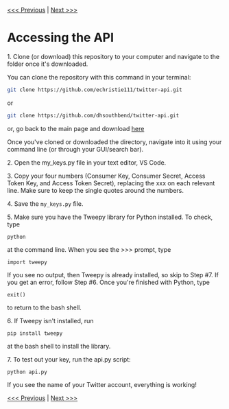 [<<< Previous](getting_key.md) | [Next >>>](creating_twitterbot.md )

# Accessing the API

1\. Clone (or download) this repository to your computer and navigate to the folder once it's downloaded.

You can clone the repository with this command in your terminal:

```bash
git clone https://github.com/echristie111/twitter-api.git
```  
or  

```bash
git clone https://github.com/dhsouthbend/twitter-api.git
```
or, go back to the main page and download [here](https://github.com/echristie111/twitter_api)    	

Once you've cloned or downloaded the directory, navigate into it using your command line (or through your GUI/search bar).

2\. Open the my_keys.py file in your text editor, VS Code.

3\. Copy your four numbers (Consumer Key, Consumer Secret, Access Token Key, and Access Token Secret), replacing the xxx on each relevant line. Make sure to keep the single quotes around the numbers.

4\. Save the `my_keys.py` file.

5\. Make sure you have the Tweepy library for Python installed. To check, type

	python

at the command line. When you see the >>> prompt, type

    import tweepy

If you see no output, then Tweepy is already installed, so skip to Step #7. If you get an error, follow Step #6. Once you're finished with Python, type

    exit()

to return to the bash shell.  

6\. If Tweepy isn't installed, run

	pip install tweepy

at the bash shell to install the library.  

7\. To test out your key, run the api.py script:

	python api.py

If you see the name of your Twitter account, everything is working!


[<<< Previous](getting_key.md) | [Next >>>](creating_twitterbot.md)
